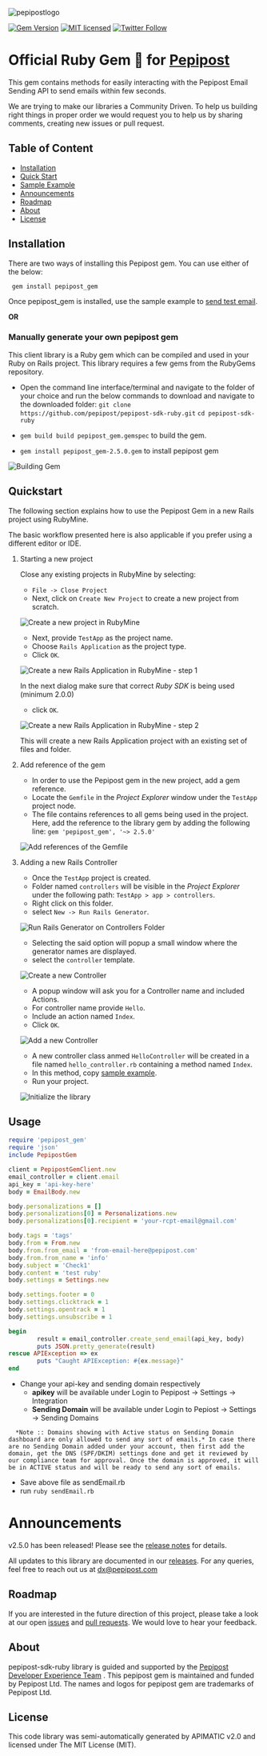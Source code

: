 ![pepipostlogo](https://pepipost.com/assets/img/pepipost-footLogo.png)

[![Gem Version](https://badge.fury.io/rb/pepipost_gem.svg)](https://badge.fury.io/rb/pepipost_gem)
[![MIT licensed](https://img.shields.io/badge/license-MIT-blue.svg)](./LICENSE.txt)
[![Twitter Follow](https://img.shields.io/twitter/follow/pepi_post.svg?style=social&label=Follow)](https://twitter.com/pepi_post)

# Official Ruby Gem :gem: for [Pepipost](http://www.pepipost.com/?utm_campaign=GitHubSDK&utm_medium=GithubSDK&utm_source=GithubSDK)

This gem contains methods for easily interacting with the Pepipost Email Sending API to send emails within few seconds.

We are trying to make our libraries a Community Driven. To help us building right things in proper order we would request you to help us by sharing comments, creating new issues or pull request.

## Table of Content
* [Installation](#installation)
* [Quick Start](#quickstart)
* [Sample Example](#steps)
* [Announcements](#announcements)
* [Roadmap](#roadmap)
* [About](#about)
* [License](#license)


<a name="installation"></a>
## Installation 
   
There are two ways of installing this Pepipost gem. You can use either of the below: 

``` gem install pepipost_gem``` 

Once pepipost_gem is installed, use the sample example to [send test email](#steps). 

**OR**

### Manually generate your own pepipost gem 

This client library is a Ruby gem which can be compiled and used in your Ruby on Rails project. This library requires a few gems from the RubyGems repository.

* Open the command line interface/terminal and navigate to the folder of your choice and run the below commands to download and navigate to the downloaded folder:
``` git clone https://github.com/pepipost/pepipost-sdk-ruby.git ```
``` cd pepipost-sdk-ruby ``` 

* ``` gem build build pepipost_gem.gemspec ``` to build the gem.
* ``` gem install pepipost_gem-2.5.0.gem ``` to install pepipost gem

![Building Gem](https://apidocs.io/illustration/ruby?step=buildSDK&workspaceFolder=pepipost_gem-Ruby&workspaceName=pepipost_gem-Ruby&projectName=pepipost_gem&gemName=pepipost_gem&gemVer=2.5.0)

<a name="quickstart"></a>
## Quickstart

The following section explains how to use the Pepipost Gem in a new Rails project using RubyMine.

The basic workflow presented here is also applicable if you prefer using a different editor or IDE.

1. Starting a new project

   Close any existing projects in RubyMine by selecting:

   * ``` File -> Close Project ``` 
   * Next, click on ``` Create New Project ``` to create a new project from scratch.

   ![Create a new project in RubyMine](https://apidocs.io/illustration/ruby?step=createNewProject0&workspaceFolder=pepipost_gem-Ruby&workspaceName=PepipostGem&projectName=pepipost_gem&gemName=pepipost_gem&gemVer=2.5.0)

   * Next, provide ``` TestApp ``` as the project name.
   * Choose ``` Rails Application ``` as the project type.
   * Click ``` OK ```.

   ![Create a new Rails Application in RubyMine - step 1](https://apidocs.io/illustration/ruby?step=createNewProject1&workspaceFolder=pepipost_gem-Ruby&workspaceName=PepipostGem&projectName=pepipost_gem&gemName=pepipost_gem&gemVer=2.5.0)

     In the next dialog make sure that correct *Ruby SDK* is being used (minimum 2.0.0) 
   * click ``` OK ```.

   ![Create a new Rails Application in RubyMine - step 2](https://apidocs.io/illustration/ruby?step=createNewProject2&workspaceFolder=pepipost_gem-Ruby&workspaceName=PepipostGem&projectName=pepipost_gem&gemName=pepipost_gem&gemVer=2.5.0)

   This will create a new Rails Application project with an existing set of files and folder.

2. Add reference of the gem
   
   * In order to use the Pepipost gem in the new project, add a gem reference.
   * Locate the ```Gemfile``` in the *Project Explorer* window under the ``` TestApp ``` project node.
   * The file contains references to all gems being used in the project. Here, add the reference to the library gem by adding the following line:
    ``` gem 'pepipost_gem', '~> 2.5.0' ```

   ![Add references of the Gemfile](https://apidocs.io/illustration/ruby?step=addReference&workspaceFolder=pepipost_gem-Ruby&workspaceName=PepipostGem&projectName=pepipost_gem&gemName=pepipost_gem&gemVer=2.5.0)

3. Adding a new Rails Controller

   * Once the ``` TestApp ``` project is created.
   * Folder named ``` controllers ``` will be visible in the *Project Explorer* under the following path:
     ``` TestApp > app > controllers ```. 
   * Right click on this folder.
   * select ``` New -> Run Rails Generator ```.

   ![Run Rails Generator on Controllers Folder](https://apidocs.io/illustration/ruby?step=addCode0&workspaceFolder=pepipost_gem-Ruby&workspaceName=PepipostGem&projectName=pepipost_gem&gemName=pepipost_gem&gemVer=2.5.0)

   * Selecting the said option will popup a small window where the generator names are displayed.
   * select the ``` controller ``` template.

   ![Create a new Controller](https://apidocs.io/illustration/ruby?step=addCode1&workspaceFolder=pepipost_gem-Ruby&workspaceName=PepipostGem&projectName=pepipost_gem&gemName=pepipost_gem&gemVer=2.5.0)

   * A  popup window will ask you for a Controller name and included Actions.
   * For controller name provide ``` Hello ```.
   * Include an action named ``` Index ```. 
   * Click ``` OK ```.

   ![Add a new Controller](https://apidocs.io/illustration/ruby?step=addCode2&workspaceFolder=pepipost_gem-Ruby&workspaceName=PepipostGem&projectName=pepipost_gem&gemName=pepipost_gem&gemVer=2.5.0)

   * A new controller class anmed ``` HelloController ``` will be created in a file named ``` hello_controller.rb ``` containing a method named ``` Index ```.
   * In this method, copy [sample example](#steps).
   * Run your project.

   ![Initialize the library](https://apidocs.io/illustration/ruby?step=addCode3&workspaceFolder=pepipost_gem-Ruby&workspaceName=PepipostGem&projectName=pepipost_gem&gemName=pepipost_gem&gemVer=2.5.0)

<a name="steps"></a>
## Usage

```ruby
require 'pepipost_gem'
require 'json'
include PepipostGem

client = PepipostGemClient.new
email_controller = client.email
api_key = 'api-key-here'
body = EmailBody.new

body.personalizations = []
body.personalizations[0] = Personalizations.new
body.personalizations[0].recipient = 'your-rcpt-email@gmail.com'

body.tags = 'tags'
body.from = From.new
body.from.from_email = 'from-email-here@pepipost.com'
body.from.from_name = 'info'
body.subject = 'Check1'
body.content = 'test ruby'
body.settings = Settings.new

body.settings.footer = 0
body.settings.clicktrack = 1
body.settings.opentrack = 1
body.settings.unsubscribe = 1

begin
        result = email_controller.create_send_email(api_key, body)
        puts JSON.pretty_generate(result)
rescue APIException => ex
        puts "Caught APIException: #{ex.message}"
end
```

* Change your api-key and sending domain respectively
  * **apikey** will be available under Login to Pepipost -> Settings -> Integration  
  * **Sending Domain** will be available under Login to Pepiost -> Settings -> Sending Domains 
  
```
  *Note :: Domains showing with Active status on Sending Domain dashboard are only allowed to send any sort of emails.* In case there are no Sending Domain added under your account, then first add the domain, get the DNS (SPF/DKIM) settings done and get it reviewed by our compliance team for approval. Once the domain is approved, it will be in ACTIVE status and will be ready to send any sort of emails. 
```
* Save above file as sendEmail.rb
* run ``` ruby sendEmail.rb ```

<a name="announcements"></a>
# Announcements

v2.5.0 has been released! Please see the [release notes](https://github.com/pepipost/pepipost-sdk-ruby/releases/) for details.

All updates to this library are documented in our [releases](https://github.com/pepipost/pepipost-sdk-ruby/releases). For any queries, feel free to reach out us at dx@pepipost.com

<a name="roadmap"></a>
## Roadmap

If you are interested in the future direction of this project, please take a look at our open [issues](https://github.com/pepipost/pepipost-sdk-ruby/issues) and [pull requests](https://github.com/pepipost/pepipost-sdk-ruby/pulls). We would love to hear your feedback.

<a name="about"></a>
## About
pepipost-sdk-ruby library is guided and supported by the [Pepipost Developer Experience Team](https://github.com/orgs/pepipost/teams/pepis/members) .
This pepipost gem is maintained and funded by Pepipost Ltd. The names and logos for pepipost gem are trademarks of Pepipost Ltd.

<a name="license"></a>
## License
This code library was semi-automatically generated by APIMATIC v2.0 and licensed under The MIT License (MIT).
